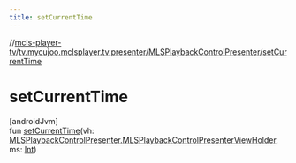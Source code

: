 ```yaml
---
title: setCurrentTime
---
```

//[mcls-player-tv](../../../index.html)/[tv.mycujoo.mclsplayer.tv.presenter](../index.html)/[MLSPlaybackControlPresenter](index.html)/[setCurrentTime](set-current-time.html)



# setCurrentTime



[androidJvm]\
fun [setCurrentTime](set-current-time.html)(vh: [MLSPlaybackControlPresenter.MLSPlaybackControlPresenterViewHolder](-m-l-s-playback-control-presenter-view-holder/index.html), ms: [Int](https://kotlinlang.org/api/latest/jvm/stdlib/kotlin/-int/index.html))




